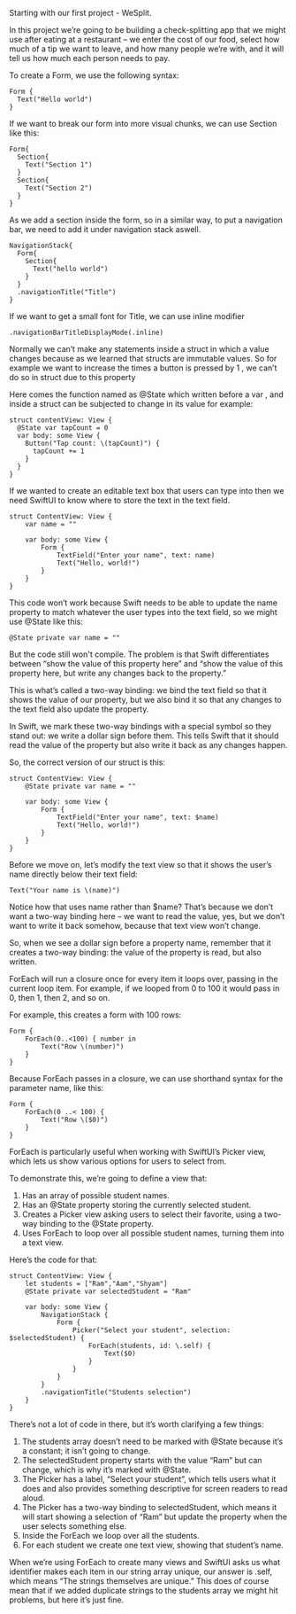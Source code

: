 Starting with our first project - WeSplit.

In this project we’re going to be building a check-splitting app that we might use after eating at a restaurant – we enter the cost of our food, select how much of a tip we want to leave, and how many people we’re with, and it will tell us how much each person needs to pay.

To create a Form, we use the following syntax:
```
Form {
  Text("Hello world")
}
```

If we want to break our form into more visual chunks, we can use Section like this:
```
Form{
  Section{
    Text("Section 1")
  }
  Section{
    Text("Section 2")
  }
}
```

As we add a section inside the form, so in a similar way, to put a navigation bar, we need to add it under navigation stack aswell.
```
NavigationStack{
  Form{
    Section{
      Text("hello world")
    }
  }
  .navigationTitle("Title")
}
```

If we want to get a small font for Title, we can use inline modifier
```
.navigationBarTitleDisplayMode(.inline)
```


Normally we can’t make any statements inside a struct in which a value changes because as we learned that structs are immutable values.
So for example we want to increase the times a button is pressed by 1 , we can’t do so in struct due to this property

Here comes the function named as @State which written before a var , and inside a struct can be subjected to change in its value for example:
```
struct contentView: View {
  @State var tapCount = 0
  var body: some View {
    Button("Tap count: \(tapCount)") {
      tapCount += 1
    }
  }
}
```

If we wanted to create an editable text box that users can type into then we need SwiftUI to know where to store the text in the text field.
```
struct ContentView: View {
    var name = ""

    var body: some View {
        Form {
            TextField("Enter your name", text: name)
            Text("Hello, world!")
        }
    }
}
```
This code won’t work because Swift needs to be able to update the name property to match whatever the user types into the text field, so we might use @State like this:
```
@State private var name = ""
```
But the code still won't compile. The problem is that Swift differentiates between “show the value of this property here” and “show the value of this property here, but write any changes back to the property.”

This is what’s called a two-way binding: we bind the text field so that it shows the value of our property, but we also bind it so that any changes to the text field also update the property.

In Swift, we mark these two-way bindings with a special symbol so they stand out: we write a dollar sign before them. This tells Swift that it should read the value of the property but also write it back as any changes happen.

So, the correct version of our struct is this:
```
struct ContentView: View {
    @State private var name = ""

    var body: some View {
        Form {
            TextField("Enter your name", text: $name)
            Text("Hello, world!")
        }
    }
}
```

Before we move on, let’s modify the text view so that it shows the user’s name directly below their text field:
```
Text("Your name is \(name)")
```

Notice how that uses name rather than $name? That’s because we don’t want a two-way binding here – we want to read the value, yes, but we don’t want to write it back somehow, because that text view won’t change.

So, when we see a dollar sign before a property name, remember that it creates a two-way binding: the value of the property is read, but also written.

ForEach will run a closure once for every item it loops over, passing in the current loop item. For example, if we looped from 0 to 100 it would pass in 0, then 1, then 2, and so on.

For example, this creates a form with 100 rows:
```
Form {
    ForEach(0..<100) { number in
        Text("Row \(number)")
    }
}
```

Because ForEach passes in a closure, we can use shorthand syntax for the parameter name, like this:
```
Form {
    ForEach(0 ..< 100) {
        Text("Row \($0)")
    }
}
```

ForEach is particularly useful when working with SwiftUI’s Picker view, which lets us show various options for users to select from.

To demonstrate this, we’re going to define a view that:

1. Has an array of possible student names.
2. Has an @State property storing the currently selected student.
3. Creates a Picker view asking users to select their favorite, using a two-way binding to the @State property.
4. Uses ForEach to loop over all possible student names, turning them into a text view.

Here’s the code for that:
```
struct ContentView: View {
    let students = ["Ram","Aam","Shyam"]
    @State private var selectedStudent = "Ram"

    var body: some View {
        NavigationStack {
            Form {
                Picker("Select your student", selection: $selectedStudent) {
                    ForEach(students, id: \.self) {
                        Text($0)
                    }
                }
            }
        }
        .navigationTitle("Students selection")
    }
}
```
There’s not a lot of code in there, but it’s worth clarifying a few things:

1. The students array doesn’t need to be marked with @State because it’s a constant; it isn’t going to change.
2. The selectedStudent property starts with the value “Ram” but can change, which is why it’s marked with @State.
3. The Picker has a label, “Select your student”, which tells users what it does and also provides something descriptive for screen readers to read aloud.
4. The Picker has a two-way binding to selectedStudent, which means it will start showing a selection of “Ram” but update the property when the user selects           something else.
5. Inside the ForEach we loop over all the students.
6. For each student we create one text view, showing that student’s name.


When we’re using ForEach to create many views and SwiftUI asks us what identifier makes each item in our string array unique, our answer is \.self, which means “The strings themselves are unique.” This does of course mean that if we added duplicate strings to the students array we might hit problems, but here it’s just fine.









